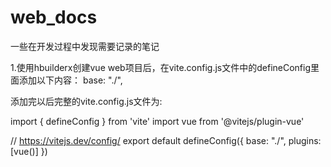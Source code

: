 # web_docs
一些在开发过程中发现需要记录的笔记


1.使用hbuilderx创建vue web项目后，在vite.config.js文件中的defineConfig里面添加以下内容：
base: "./",

添加完以后完整的vite.config.js文件为:

import { defineConfig } from 'vite'
import vue from '@vitejs/plugin-vue'

// https://vitejs.dev/config/
export default defineConfig({
	base: "./",
	plugins: [vue()]
})


